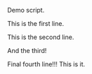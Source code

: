 Demo script.

This is the first line.


This is the second line.


And the third! 


Final fourth line!!! This is it.

